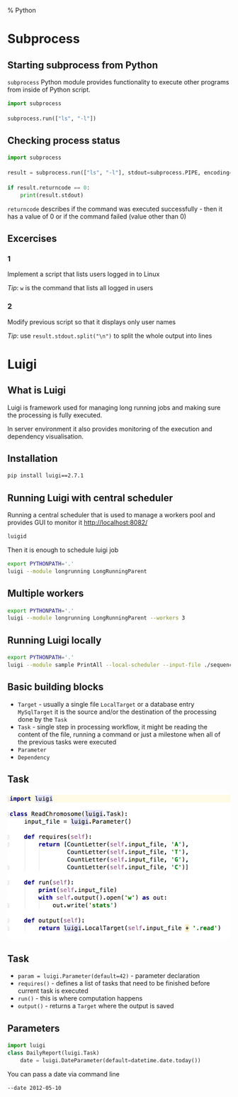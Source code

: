 % Python

# Subprocess
## Starting subprocess from Python
`subprocess` Python module provides functionality to execute other programs from inside of Python script.

```Python
import subprocess

subprocess.run(["ls", "-l"])
```

## Checking process status

```Python
import subprocess

result = subprocess.run(["ls", "-l"], stdout=subprocess.PIPE, encoding="utf-8")

if result.returncode == 0:
    print(result.stdout)
```

`returncode` describes if the command was executed successfully - then it has a value of 0 or if the command failed (value other than 0)

## Excercises
### 1
Implement a script that lists users logged in to Linux

_Tip_: `w` is the command that lists all logged in users

### 2
Modify previous script so that it displays only user names

_Tip_: use `result.stdout.split("\n")` to split the whole output into lines

# Luigi
## What is Luigi
Luigi is framework used for managing long running jobs and making sure the processing is fully executed.

In server environment it also provides monitoring of the execution and dependency visualisation.

## Installation

```bash
pip install luigi==2.7.1
```

## Running Luigi with central scheduler
Running a central scheduler that is used to manage a workers pool and provides GUI to monitor it [http://localhost:8082/](http://localhost:8082/)

```bash
luigid
```

Then it is enough to schedule luigi job

```bash
export PYTHONPATH='.'
luigi --module longrunning LongRunningParent
```

## Multiple workers

```bash
export PYTHONPATH='.'
luigi --module longrunning LongRunningParent --workers 3
```

## Running Luigi locally

```bash
export PYTHONPATH='.'
luigi --module sample PrintAll --local-scheduler --input-file ./sequence.fasta
```

## Basic building blocks
- `Target` - usually a single file `LocalTarget` or a database entry `MySqlTarget` it is the source and/or the destination of the processing done by the `Task`
- `Task` - single step in processing workflow, it might be reading the content of the file, running a command or just a milestone when all of the previous tasks were executed
- `Parameter`
- `Dependency`

## Task
![](images/png/task_breakdown.png)

## Task
- `param = luigi.Parameter(default=42)` - parameter declaration
- `requires()` - defines a list of tasks that need to be finished before current task is executed
- `run()` - this is where computation happens
- `output()` - returns a `Target` where the output is saved

## Parameters

```python
import luigi
class DailyReport(luigi.Task)
    date = luigi.DateParameter(default=datetime.date.today())
```

You can pass a date via command line

```bash
--date 2012-05-10
```
